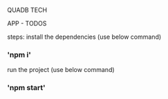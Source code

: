 QUADB TECH

APP - TODOS

steps:
install the dependencies (use below command)

### 'npm i'

run the project (use below command)

### 'npm start'
